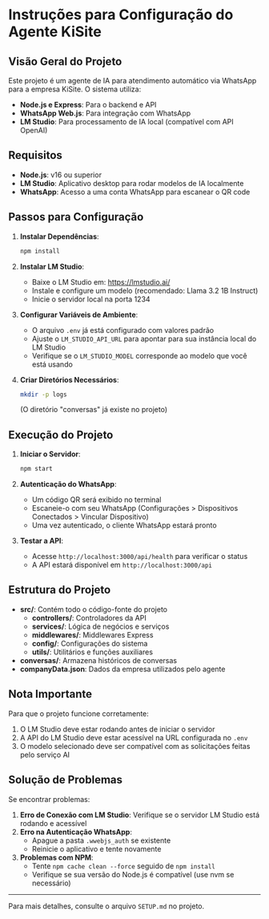 # Instruções para Configuração do Agente KiSite

## Visão Geral do Projeto

Este projeto é um agente de IA para atendimento automático via WhatsApp para a empresa KiSite. O sistema utiliza:

- **Node.js e Express**: Para o backend e API
- **WhatsApp Web.js**: Para integração com WhatsApp
- **LM Studio**: Para processamento de IA local (compatível com API OpenAI)

## Requisitos

- **Node.js**: v16 ou superior
- **LM Studio**: Aplicativo desktop para rodar modelos de IA localmente
- **WhatsApp**: Acesso a uma conta WhatsApp para escanear o QR code

## Passos para Configuração

1. **Instalar Dependências**:
   ```bash
   npm install
   ```

2. **Instalar LM Studio**:
   - Baixe o LM Studio em: https://lmstudio.ai/
   - Instale e configure um modelo (recomendado: Llama 3.2 1B Instruct)
   - Inicie o servidor local na porta 1234

3. **Configurar Variáveis de Ambiente**:
   - O arquivo `.env` já está configurado com valores padrão
   - Ajuste o `LM_STUDIO_API_URL` para apontar para sua instância local do LM Studio
   - Verifique se o `LM_STUDIO_MODEL` corresponde ao modelo que você está usando

4. **Criar Diretórios Necessários**:
   ```bash
   mkdir -p logs
   ```
   (O diretório "conversas" já existe no projeto)

## Execução do Projeto

1. **Iniciar o Servidor**:
   ```bash
   npm start
   ```

2. **Autenticação do WhatsApp**:
   - Um código QR será exibido no terminal
   - Escaneie-o com seu WhatsApp (Configurações > Dispositivos Conectados > Vincular Dispositivo)
   - Uma vez autenticado, o cliente WhatsApp estará pronto

3. **Testar a API**:
   - Acesse `http://localhost:3000/api/health` para verificar o status
   - A API estará disponível em `http://localhost:3000/api`

## Estrutura do Projeto

- **src/**: Contém todo o código-fonte do projeto
  - **controllers/**: Controladores da API
  - **services/**: Lógica de negócios e serviços
  - **middlewares/**: Middlewares Express
  - **config/**: Configurações do sistema
  - **utils/**: Utilitários e funções auxiliares
- **conversas/**: Armazena históricos de conversas
- **companyData.json**: Dados da empresa utilizados pelo agente

## Nota Importante

Para que o projeto funcione corretamente:

1. O LM Studio deve estar rodando antes de iniciar o servidor
2. A API do LM Studio deve estar acessível na URL configurada no `.env`
3. O modelo selecionado deve ser compatível com as solicitações feitas pelo serviço AI

## Solução de Problemas

Se encontrar problemas:

1. **Erro de Conexão com LM Studio**: Verifique se o servidor LM Studio está rodando e acessível
2. **Erro na Autenticação WhatsApp**: 
   - Apague a pasta `.wwebjs_auth` se existente
   - Reinicie o aplicativo e tente novamente
3. **Problemas com NPM**: 
   - Tente `npm cache clean --force` seguido de `npm install`
   - Verifique se sua versão do Node.js é compatível (use nvm se necessário)

---

Para mais detalhes, consulte o arquivo `SETUP.md` no projeto. 